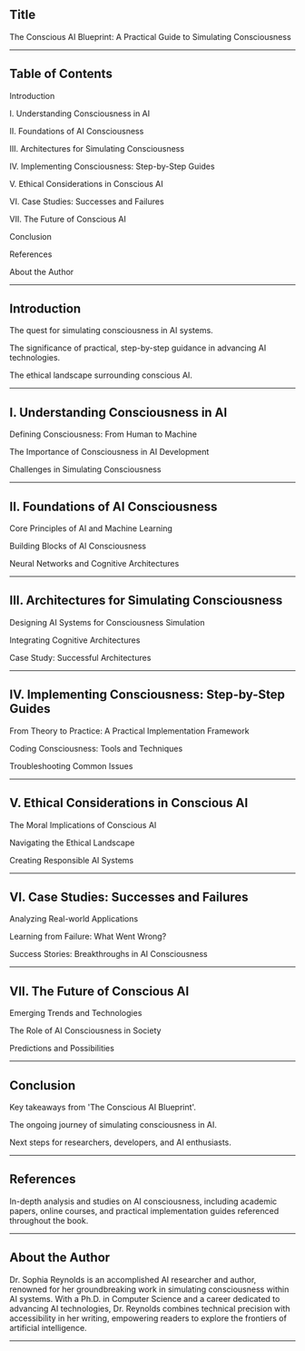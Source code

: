 ## Title

The Conscious AI Blueprint: A Practical Guide to Simulating Consciousness

---

## Table of Contents

Introduction


I. Understanding Consciousness in AI


II. Foundations of AI Consciousness


III. Architectures for Simulating Consciousness


IV. Implementing Consciousness: Step-by-Step Guides


V. Ethical Considerations in Conscious AI


VI. Case Studies: Successes and Failures


VII. The Future of Conscious AI


Conclusion


References


About the Author

---

## Introduction

The quest for simulating consciousness in AI systems.


The significance of practical, step-by-step guidance in advancing AI technologies.


The ethical landscape surrounding conscious AI.

---

## I. Understanding Consciousness in AI

Defining Consciousness: From Human to Machine


The Importance of Consciousness in AI Development


Challenges in Simulating Consciousness

---

## II. Foundations of AI Consciousness

Core Principles of AI and Machine Learning


Building Blocks of AI Consciousness


Neural Networks and Cognitive Architectures

---

## III. Architectures for Simulating Consciousness

Designing AI Systems for Consciousness Simulation


Integrating Cognitive Architectures


Case Study: Successful Architectures

---

## IV. Implementing Consciousness: Step-by-Step Guides

From Theory to Practice: A Practical Implementation Framework


Coding Consciousness: Tools and Techniques


Troubleshooting Common Issues

---

## V. Ethical Considerations in Conscious AI

The Moral Implications of Conscious AI


Navigating the Ethical Landscape


Creating Responsible AI Systems

---

## VI. Case Studies: Successes and Failures

Analyzing Real-world Applications


Learning from Failure: What Went Wrong?


Success Stories: Breakthroughs in AI Consciousness

---

## VII. The Future of Conscious AI

Emerging Trends and Technologies


The Role of AI Consciousness in Society


Predictions and Possibilities

---

## Conclusion

Key takeaways from 'The Conscious AI Blueprint'.


The ongoing journey of simulating consciousness in AI.


Next steps for researchers, developers, and AI enthusiasts.

---

## References

In-depth analysis and studies on AI consciousness, including academic papers, online courses, and practical implementation guides referenced throughout the book.

---

## About the Author

Dr. Sophia Reynolds is an accomplished AI researcher and author, renowned for her groundbreaking work in simulating consciousness within AI systems. With a Ph.D. in Computer Science and a career dedicated to advancing AI technologies, Dr. Reynolds combines technical precision with accessibility in her writing, empowering readers to explore the frontiers of artificial intelligence.

---